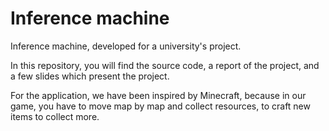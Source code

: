 # Inference machine
 Inference machine, developed for a university's project.

In this repository, you will find the source code, a  report of the project, and a few slides which present the project.

For the application, we have been inspired by Minecraft, because in our game, you have to move map by map and collect resources,  to craft new items to collect more.
